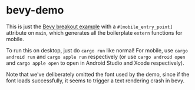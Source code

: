 # bevy-demo

This is just the [Bevy breakout example](https://GitHub.Com/bevyengine/bevy/blob/main/examples/games/breakout.rs) with a `#[mobile_entry_point]` attribute on `main`, which generates all the boilerplate `extern` functions for mobile.

To run this on desktop, just do `cargo run` like normal! For mobile, use `cargo android run` and `cargo apple run` respectively (or use `cargo android open` and `cargo apple open` to open in Android Studio and Xcode respectively).

Note that we've deliberately omitted the font used by the demo, since if the font loads successfully, it seems to trigger a text rendering crash in bevy.
